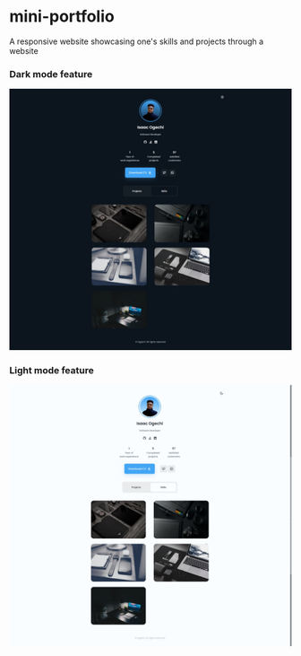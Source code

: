 # mini-portfolio
A responsive website showcasing one's skills and projects through a website

<h3>Dark mode feature</h3>

![Dark mode!](/assets/img/darkmode.png "Dark mode")


<h3>Light mode feature</h3>

![Light mode!](/assets/img/lightmode.png "Light mode")

